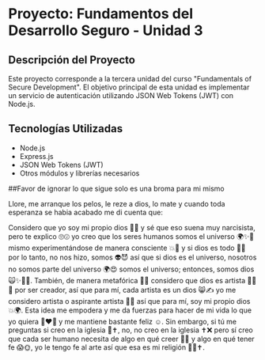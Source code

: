 # Proyecto: Fundamentos del Desarrollo Seguro - Unidad 3

## Descripción del Proyecto

Este proyecto corresponde a la tercera unidad del curso "Fundamentals of Secure Development". El objetivo principal de esta unidad es implementar un servicio de autenticación utilizando JSON Web Tokens (JWT) con Node.js.

## Tecnologías Utilizadas

- Node.js
- Express.js
- JSON Web Tokens (JWT)
- Otros módulos y librerías necesarios




##Favor de ignorar lo que sigue solo es una broma para mi mismo


Llore, me arranque los pelos, le reze a dios, lo mate y cuando toda esperanza se habia acabado me di cuenta que: 

Considero que yo soy mi propio dios 🤯😱 y sé que eso suena muy narcisista, pero te explico 🙄😍 yo creo que los seres humanos somos el universo 🌍✨🙅 mismo experimentándose de manera consciente 💥🥺 y si dios es todo 🧠😸 por lo tanto, no nos hizo, somos 👽😈 así que si dios es el universo, nosotros no somos parte del universo 🌍😍 somos el universo; entonces, somos dios 🙀✨🌟💯. También, de manera metafórica 🧠🥺 considero que dios es artista 🧑‍🎨✨ por ser creador, así que para mí, cada artista es un dios 😸✍️ yo me considero artista o aspirante artista 🙋🌈 así que para mí, soy mi propio dios 💥🌍. Esta idea me empodera y me da fuerzas para hacer de mi vida lo que yo quiera 💪❤️‍🔥 y me mantiene bastante feliz ☺️. Sin embargo, si tú me preguntas si creo en la iglesia 🤔✝️, no, no creo en la iglesia ✝️❌ pero sí creo que cada ser humano necesita de algo en qué creer 🧠🥰 y algo en qué tener fe 😱🌞, yo le tengo fe al arte así que esa es mi religión 🧑‍🎨✝️.


